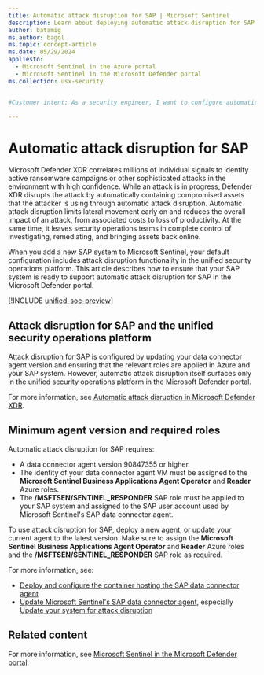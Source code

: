 ```yaml
---
title: Automatic attack disruption for SAP | Microsoft Sentinel
description: Learn about deploying automatic attack disruption for SAP with the unified security operations platform.
author: batamig
ms.author: bagol
ms.topic: concept-article
ms.date: 05/29/2024
appliesto:
  - Microsoft Sentinel in the Azure portal
  - Microsoft Sentinel in the Microsoft Defender portal
ms.collection: usx-security


#Customer intent: As a security engineer, I want to configure automatic attack disruption for SAP so that I can minimize the impact of sophisticated attacks and maintain control over investigation and remediation processes.

---
```


# Automatic attack disruption for SAP

Microsoft Defender XDR correlates millions of individual signals to identify active ransomware campaigns or other sophisticated attacks in the environment with high confidence. While an attack is in progress, Defender XDR disrupts the attack by automatically containing compromised assets that the attacker is using through automatic attack disruption. Automatic attack disruption limits lateral movement early on and reduces the overall impact of an attack, from associated costs to loss of productivity. At the same time, it leaves security operations teams in complete control of investigating, remediating, and bringing assets back online.

When you add a new SAP system to Microsoft Sentinel, your default configuration includes attack disruption functionality in the unified security operations platform. This article describes how to ensure that your SAP system is ready to support automatic attack disruption for SAP in the Microsoft Defender portal.

[!INCLUDE [unified-soc-preview](../includes/unified-soc-preview.md)]

## Attack disruption for SAP and the unified security operations platform

Attack disruption for SAP is configured by updating your data connector agent version and ensuring that the relevant roles are applied in Azure and your SAP system. However, automatic attack disruption itself surfaces only in the unified security operations platform in the Microsoft Defender portal.

For more information, see [Automatic attack disruption in Microsoft Defender XDR](/microsoft-365/security/defender/automatic-attack-disruption).

## Minimum agent version and required roles

Automatic attack disruption for SAP requires:

- A data connector agent version 90847355 or higher.
- The identity of your data connector agent VM must be assigned to the **Microsoft Sentinel Business Applications Agent Operator** and **Reader** Azure roles.
- The **/MSFTSEN/SENTINEL_RESPONDER** SAP role must be applied to your SAP system and assigned to the SAP user account used by Microsoft Sentinel's SAP data connector agent.

To use attack disruption for SAP, deploy a new agent, or update your current agent to the latest version. Make sure to assign the **Microsoft Sentinel Business Applications Agent Operator** and **Reader** Azure roles and the **/MSFTSEN/SENTINEL_RESPONDER** SAP role as required.

For more information, see:

- [Deploy and configure the container hosting the SAP data connector agent](deploy-data-connector-agent-container.md)
- [Update Microsoft Sentinel's SAP data connector agent](update-sap-data-connector.md#), especially [Update your system for attack disruption](update-sap-data-connector.md#update-your-system-for-attack-disruption)

## Related content

For more information, see [Microsoft Sentinel in the Microsoft Defender portal](../microsoft-sentinel-defender-portal.md).
